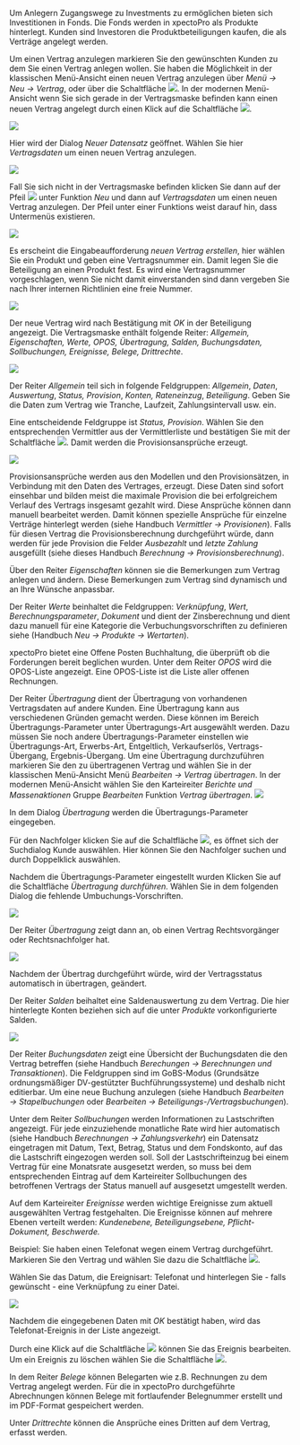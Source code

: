 Um Anlegern Zugangswege zu Investments zu ermöglichen  bieten sich Investitionen in Fonds. Die Fonds werden in xpectoPro als Produkte hinterlegt. 
Kunden sind Investoren die Produktbeteiligungen kaufen, die als Verträge angelegt werden.

Um einen Vertrag anzulegen markieren Sie den gewünschten Kunden zu dem Sie einen Vertrag anlegen wollen. Sie haben die Möglichkeit in der klassischen Menü-Ansicht einen neuen Vertrag anzulegen über *Menü → Neu → Vertrag*, oder über die Schaltfläche ![](http://xpecto.github.io/docs/img/img_1461150969976.png).
In der modernen Menü-Ansicht wenn Sie sich gerade in der Vertragsmaske befinden kann einen neuen Vertrag angelegt durch einen Klick auf die Schaltfläche ![](http://xpecto.github.io/docs/img/img_1461160123775.png).

![](http://xpecto.github.io/docs/img/img_1461153154297.png)

Hier wird der Dialog *Neuer Datensatz* geöffnet. Wählen Sie hier *Vertragsdaten* um einen neuen Vertrag anzulegen.

![](http://xpecto.github.io/docs/img/img_1461151680852.png)

Fall Sie sich nicht in der Vertragsmaske befinden klicken Sie dann auf der Pfeil  ![](http://xpecto.github.io/docs/img/img_1461153569579.png) unter Funktion *Neu* und dann auf *Vertragsdaten* um einen neuen Vertrag anzulegen. Der Pfeil unter einer Funktions weist darauf hin, dass Untermenüs existieren.

![](http://xpecto.github.io/docs/img/img_1461151120846.png)

Es erscheint die Eingabeaufforderung *neuen Vertrag erstellen*, hier wählen Sie ein Produkt und geben eine Vertragsnummer ein. Damit legen Sie die Beteiligung an einen Produkt fest. 
Es wird eine Vertragsnummer vorgeschlagen, wenn Sie nicht damit einverstanden sind dann vergeben Sie nach Ihrer internen Richtlinien eine freie Nummer.

![](http://xpecto.github.io/docs/img/img_1461151200710.png)

Der neue Vertrag wird nach Bestätigung mit *OK* in der Beteiligung angezeigt.
Die Vertragsmaske enthält folgende Reiter: *Allgemein, Eigenschaften, Werte, OPOS, Übertragung, Salden, Buchungsdaten, Sollbuchungen, Ereignisse, Belege, Drittrechte*.

![](http://xpecto.github.io/docs/img/img_1461151792103.png)

Der Reiter *Allgemein* teil sich in folgende Feldgruppen: *Allgemein*, *Daten*, *Auswertung*, *Status, Provision*, *Konten, Rateneinzug*,  *Beteiligung*. 
Geben Sie die Daten zum Vertrag wie Tranche, Laufzeit, Zahlungsintervall usw. ein. 

Eine entscheidende Feldgruppe  ist *Status, Provision*. Wählen Sie den entsprechenden Vermittler aus der Vermittlerliste  und bestätigen Sie mit der Schaltfläche ![](http://xpecto.github.io/docs/img/img_1461153950083.png). Damit werden die Provisionsansprüche erzeugt.

![](http://xpecto.github.io/docs/img/img_1461152188930.png)

Provisionsansprüche werden aus den Modellen und den Provisionsätzen, in Verbindung mit den Daten des Vertrages, erzeugt. 
Diese Daten sind sofort einsehbar und bilden meist die maximale Provision die bei erfolgreichem Verlauf des Vertrags insgesamt gezahlt wird. Diese Ansprüche können dann manuell bearbeitet werden. Damit können spezielle Ansprüche für einzelne Verträge hinterlegt werden (siehe Handbuch *Vermittler → Provisionen*). Falls für diesen Vertrag die Provisionsberechnung durchgeführt würde, dann werden für jede Provision die Felder *Ausbezahlt* und *letzte Zahlung* ausgefüllt (siehe dieses Handbuch *Berechnung → Provisionsberechnung*).

Über den Reiter *Eigenschaften* können sie die Bemerkungen zum Vertrag anlegen und ändern.  Diese Bemerkungen zum Vertrag sind dynamisch und an Ihre Wünsche anpassbar. 

Der Reiter *Werte* beinhaltet die Feldgruppen: *Verknüpfung*, *Wert*, *Berechnungsparameter*, *Dokument* und dient der Zinsberechnung und dient dazu manuell für eine Kategorie die Verbuchungsvorschriften zu definieren siehe (Handbuch *Neu → Produkte → Wertarten*). 

xpectoPro bietet eine Offene Posten Buchhaltung, die überprüft ob die Forderungen bereit beglichen wurden. Unter dem Reiter *OPOS* wird die OPOS-Liste angezeigt. Eine OPOS-Liste ist die Liste aller offenen Rechnungen. 

Der Reiter *Übertragung* dient der Übertragung von vorhandenen Vertragsdaten auf andere Kunden. Eine Übertragung kann aus verschiedenen Gründen gemacht werden. Diese können im Bereich Übertragungs-Parameter unter Übertragungs-Art ausgewählt werden. Dazu müssen Sie noch andere Übertragungs-Parameter einstellen wie Übertragungs-Art, Erwerbs-Art, Entgeltlich, Verkaufserlös, Vertrags-Übergang, Ergebnis-Übergang.
Um eine Übertragung durchzuführen markieren Sie den zu übertragenen Vertrag und wählen Sie in der klassischen Menü-Ansicht Menü *Bearbeiten →  Vertrag übertragen*. 
In der modernen Menü-Ansicht wählen Sie den Karteireiter *Berichte und Massenaktionen* Gruppe *Bearbeiten* Funktion *Vertrag übertragen*.
 ![](http://xpecto.github.io/docs/img/img_1461156880109.png) 
 
 In dem Dialog *Übertragung* werden die Übertragungs-Parameter eingegeben.
 

Für den Nachfolger klicken Sie auf die Schaltfläche ![](http://xpecto.github.io/docs/img/img_1461157251381.png), es öffnet sich der Suchdialog Kunde auswählen. Hier können Sie den Nachfolger suchen und durch Doppelklick auswählen.

Nachdem die Übertragungs-Parameter eingestellt wurden Klicken Sie auf die Schaltfläche *Übertragung durchführen.*
Wählen Sie in dem folgenden Dialog die fehlende Umbuchungs-Vorschriften.

![](http://xpecto.github.io/docs/img/img_1443173762535.png)

Der Reiter *Übertragung* zeigt dann an, ob einen Vertrag Rechtsvorgänger oder Rechtsnachfolger hat.

![](http://xpecto.github.io/docs/img/img_1461157812980.png)

Nachdem der Übertrag durchgeführt würde, wird der Vertragsstatus automatisch in übertragen, geändert.

Der Reiter *Salden* beihaltet eine Saldenauswertung zu dem Vertrag. Die hier hinterlegte Konten beziehen sich auf die unter *Produkte* vorkonfigurierte Salden.

![](http://xpecto.github.io/docs/img/img_1461159004275.png)

Der Reiter *Buchungsdaten* zeigt eine Übersicht der Buchungsdaten die den Vertrag betreffen (siehe Handbuch *Berechungen → Berechnungen und Transaktionen*). Die Feldgruppen sind im GoBS-Modus (Grundsätze ordnungsmäßiger DV-gestützter Buchführungssysteme) und deshalb nicht editierbar. Um eine neue Buchung anzulegen (siehe Handbuch *Bearbeiten → Stapelbuchungen* oder *Bearbeiten → Beteiligungs-/Vertragsbuchungen*).

Unter dem Reiter *Sollbuchungen* werden Informationen zu Lastschriften angezeigt. Für jede einzuziehende monatliche Rate wird hier automatisch (siehe Handbuch *Berechnungen → Zahlungsverkehr*) ein Datensatz eingetragen mit Datum, Text, Betrag, Status und dem Fondskonto, auf das die Lastschrift eingezogen werden soll.
Soll der Lastschrifteinzug bei einem Vertrag für eine  Monatsrate ausgesetzt werden, so muss bei dem entsprechenden Eintrag auf dem Karteireiter Sollbuchungen des betroffenen Vertrags der Status manuell auf ausgesetzt umgestellt werden.

Auf dem Karteireiter *Ereignisse* werden wichtige Ereignisse zum aktuell ausgewählten Vertrag festgehalten.  Die Ereignisse können auf mehrere Ebenen verteilt werden: *Kundenebene, Beteiligungsebene, Pflicht-Dokument, Beschwerde.* 

Beispiel: Sie haben einen Telefonat wegen einem Vertrag durchgeführt. Markieren Sie den Vertrag und
wählen Sie dazu die Schaltfläche ![](http://xpecto.github.io/docs/img/img_1461159119190.png).

Wählen Sie das Datum, die Ereignisart: Telefonat und hinterlegen Sie - falls gewünscht - eine Verknüpfung zu einer Datei. 

![](http://xpecto.github.io/docs/img/img_1461159331075.png)

Nachdem die eingegebenen Daten mit *OK* bestätigt haben, wird das Telefonat-Ereignis in der Liste  angezeigt.

Durch eine Klick auf die Schaltfläche ![](http://xpecto.github.io/docs/img/img_1461159194556.png) können Sie das Ereignis bearbeiten. Um ein Ereignis zu löschen wählen Sie die Schaltfläche ![](http://xpecto.github.io/docs/img/img_1461159231005.png).

In dem Reiter *Belege* können Belegarten wie z.B. Rechnungen zu dem Vertrag angelegt werden.
Für die in xpectoPro durchgeführte Abrechnungen können Belege mit fortlaufender Belegnummer erstellt und im PDF-Format gespeichert werden.

Unter *Drittrechte* können die Ansprüche eines Dritten auf dem Vertrag, erfasst werden. 